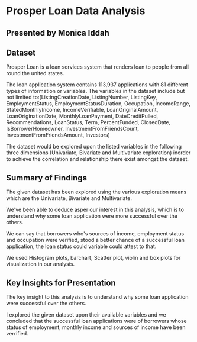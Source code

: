 # Prosper Loan Data Analysis
## Presented by Monica Iddah


## Dataset

Prosper Loan is a loan services system that renders loan to people from all round the united states.

The loan application system contains 113,937 applications with 81 different types of information or variables. The variables in the dataset include but not limited to:(ListingCreationDate, ListingNumber, ListingKey, EmploymentStatus, EmploymentStatusDuration, Occupation, IncomeRange, StatedMonthlyIncome, IncomeVerifiable, LoanOriginalAmount, LoanOriginationDate, MonthlyLoanPayment, DateCreditPulled, Recommendations, LoanStatus, Term, PercentFunded, ClosedDate, IsBorrowerHomeowner, InvestmentFromFriendsCount, InvestmentFromFriendsAmount, Investors)

The dataset would be explored upon the listed variables in the following three dimensions (Univariate, Bivariate and Multivariate exploration) inorder to achieve the correlation and relationship there exist amongst the dataset.

## Summary of Findings

The given dataset has been explored using the various exploration means which are the Univariate, Bivariate and Multivariate.

We've been able to deduce asper our interest in this analysis, which is to understand why some loan application were more successful over the others.

We can say that borrowers who's sources of income, employment status and occupation were verified, stood a better chance of a successful loan application, the loan status could variable could attest to that.

We used Histogram plots, barchart, Scatter plot, violin and box plots for visualization in our analysis.


## Key Insights for Presentation

The key insight to this analysis is to understand why some loan application were successful over the others.

I explored the given dataset upon their available variables and we concluded that the successful loan applications were of borrowers whose status of employment, monthly income and sources of income have been verrified.

